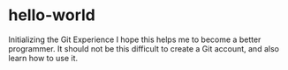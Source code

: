 # hello-world
Initializing the Git Experience
I hope this helps me to become a better programmer. It should not be this difficult to create a Git account, and also learn how to use it.
